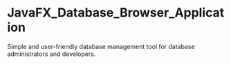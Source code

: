 # JavaFX_Database_Browser_Application
 Simple and user-friendly database management tool for database administrators and developers. 
